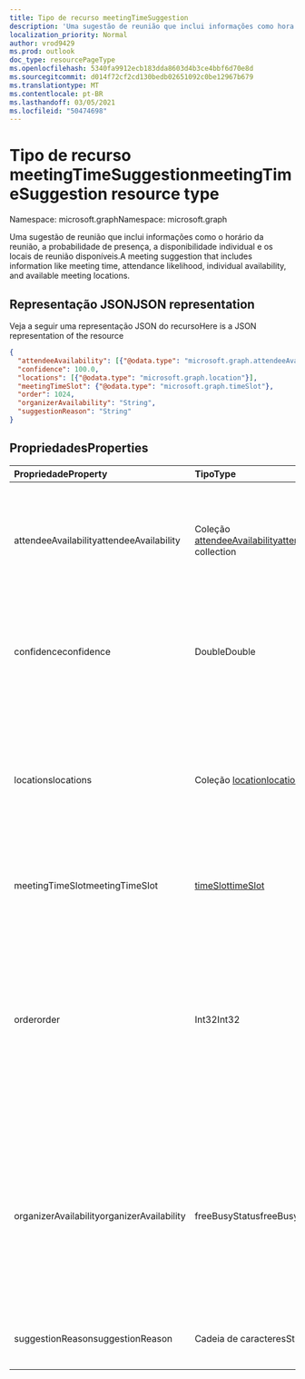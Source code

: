 ```yaml
---
title: Tipo de recurso meetingTimeSuggestion
description: 'Uma sugestão de reunião que inclui informações como hora da reunião, probabilidade de participação, individual '
localization_priority: Normal
author: vrod9429
ms.prod: outlook
doc_type: resourcePageType
ms.openlocfilehash: 5340fa9912ecb183dda8603d4b3ce4bbf6d70e8d
ms.sourcegitcommit: d014f72cf2cd130bedb02651092c0be12967b679
ms.translationtype: MT
ms.contentlocale: pt-BR
ms.lasthandoff: 03/05/2021
ms.locfileid: "50474698"
---
```

# <a name="meetingtimesuggestion-resource-type"></a><span data-ttu-id="d4889-103">Tipo de recurso meetingTimeSuggestion</span><span class="sxs-lookup"><span data-stu-id="d4889-103">meetingTimeSuggestion resource type</span></span>

<span data-ttu-id="d4889-104">Namespace: microsoft.graph</span><span class="sxs-lookup"><span data-stu-id="d4889-104">Namespace: microsoft.graph</span></span>

<span data-ttu-id="d4889-105">Uma sugestão de reunião que inclui informações como o horário da reunião, a probabilidade de presença, a disponibilidade individual e os locais de reunião disponíveis.</span><span class="sxs-lookup"><span data-stu-id="d4889-105">A meeting suggestion that includes information like meeting time, attendance likelihood, individual availability, and available meeting locations.</span></span>

## <a name="json-representation"></a><span data-ttu-id="d4889-106">Representação JSON</span><span class="sxs-lookup"><span data-stu-id="d4889-106">JSON representation</span></span>

<span data-ttu-id="d4889-107">Veja a seguir uma representação JSON do recurso</span><span class="sxs-lookup"><span data-stu-id="d4889-107">Here is a JSON representation of the resource</span></span>

<!-- {
  "blockType": "resource",
  "optionalProperties": [

  ],
  "@odata.type": "microsoft.graph.meetingTimeSuggestion"
}-->

```json
{
  "attendeeAvailability": [{"@odata.type": "microsoft.graph.attendeeAvailability"}],
  "confidence": 100.0,
  "locations": [{"@odata.type": "microsoft.graph.location"}],
  "meetingTimeSlot": {"@odata.type": "microsoft.graph.timeSlot"},
  "order": 1024,
  "organizerAvailability": "String",
  "suggestionReason": "String"
}

```
## <a name="properties"></a><span data-ttu-id="d4889-108">Propriedades</span><span class="sxs-lookup"><span data-stu-id="d4889-108">Properties</span></span>
| <span data-ttu-id="d4889-109">Propriedade</span><span class="sxs-lookup"><span data-stu-id="d4889-109">Property</span></span>     | <span data-ttu-id="d4889-110">Tipo</span><span class="sxs-lookup"><span data-stu-id="d4889-110">Type</span></span>   |<span data-ttu-id="d4889-111">Descrição</span><span class="sxs-lookup"><span data-stu-id="d4889-111">Description</span></span>|
|:---------------|:--------|:----------|
|<span data-ttu-id="d4889-112">attendeeAvailability</span><span class="sxs-lookup"><span data-stu-id="d4889-112">attendeeAvailability</span></span>|<span data-ttu-id="d4889-113">Coleção [attendeeAvailability](attendeeavailability.md)</span><span class="sxs-lookup"><span data-stu-id="d4889-113">[attendeeAvailability](attendeeavailability.md) collection</span></span>|<span data-ttu-id="d4889-114">Uma matriz que mostra o status de disponibilidade de cada participante para essa sugestão da reunião.</span><span class="sxs-lookup"><span data-stu-id="d4889-114">An array that shows the availability status of each attendee for this meeting suggestion.</span></span>|
|<span data-ttu-id="d4889-115">confidence</span><span class="sxs-lookup"><span data-stu-id="d4889-115">confidence</span></span>|<span data-ttu-id="d4889-116">Double</span><span class="sxs-lookup"><span data-stu-id="d4889-116">Double</span></span>|<span data-ttu-id="d4889-117">Uma porcentagem que representa a probabilidade de todos os participantes comparecerem.</span><span class="sxs-lookup"><span data-stu-id="d4889-117">A percentage that represents the likelhood of all the attendees attending.</span></span>|
|<span data-ttu-id="d4889-118">locations</span><span class="sxs-lookup"><span data-stu-id="d4889-118">locations</span></span>|<span data-ttu-id="d4889-119">Coleção [location](location.md)</span><span class="sxs-lookup"><span data-stu-id="d4889-119">[location](location.md) collection</span></span>|<span data-ttu-id="d4889-120">Uma matriz que especifica o nome e a localização geográfica de cada local da reunião para esta sugestão de reunião.</span><span class="sxs-lookup"><span data-stu-id="d4889-120">An array that specifies the name and geographic location of each meeting location for this meeting suggestion.</span></span>|
|<span data-ttu-id="d4889-121">meetingTimeSlot</span><span class="sxs-lookup"><span data-stu-id="d4889-121">meetingTimeSlot</span></span>|[<span data-ttu-id="d4889-122">timeSlot</span><span class="sxs-lookup"><span data-stu-id="d4889-122">timeSlot</span></span>](timeslot.md)|<span data-ttu-id="d4889-123">Um período de tempo sugerido para a reunião.</span><span class="sxs-lookup"><span data-stu-id="d4889-123">A time period suggested for the meeting.</span></span>|
|<span data-ttu-id="d4889-124">order</span><span class="sxs-lookup"><span data-stu-id="d4889-124">order</span></span>|<span data-ttu-id="d4889-125">Int32</span><span class="sxs-lookup"><span data-stu-id="d4889-125">Int32</span></span>|<span data-ttu-id="d4889-126">Sugestões de hora de reunião, ordenadas por seu valor de confiança calculado de alto para baixo, em seguida, por cronologia, se houver sugestões com a mesma confiança.</span><span class="sxs-lookup"><span data-stu-id="d4889-126">Order of meeting time suggestions sorted by their computed confidence value from high to low, then by chronology if there are suggestions with the same confidence.</span></span> |
|<span data-ttu-id="d4889-127">organizerAvailability</span><span class="sxs-lookup"><span data-stu-id="d4889-127">organizerAvailability</span></span>|<span data-ttu-id="d4889-128">freeBusyStatus</span><span class="sxs-lookup"><span data-stu-id="d4889-128">freeBusyStatus</span></span>| <span data-ttu-id="d4889-129">Disponibilidade do organizador da reunião para essa sugestão de reunião.</span><span class="sxs-lookup"><span data-stu-id="d4889-129">Availability of the meeting organizer for this meeting suggestion.</span></span> <span data-ttu-id="d4889-130">Os valores possíveis são: `free`, `tentative`, `busy`, `oof`, `workingElsewhere`, `unknown`.</span><span class="sxs-lookup"><span data-stu-id="d4889-130">The possible values are: `free`, `tentative`, `busy`, `oof`, `workingElsewhere`, `unknown`.</span></span>|
|<span data-ttu-id="d4889-131">suggestionReason</span><span class="sxs-lookup"><span data-stu-id="d4889-131">suggestionReason</span></span>|<span data-ttu-id="d4889-132">Cadeia de caracteres</span><span class="sxs-lookup"><span data-stu-id="d4889-132">String</span></span>|<span data-ttu-id="d4889-133">Razão da sugestão de horário da reunião.</span><span class="sxs-lookup"><span data-stu-id="d4889-133">Reason for suggesting the meeting time.</span></span>|

<!-- uuid: 8fcb5dbc-d5aa-4681-8e31-b001d5168d79
2015-10-25 14:57:30 UTC -->
<!-- {
  "type": "#page.annotation",
  "description": "meetingTimeSuggestion resource",
  "keywords": "",
  "section": "documentation",
  "tocPath": ""
}-->

